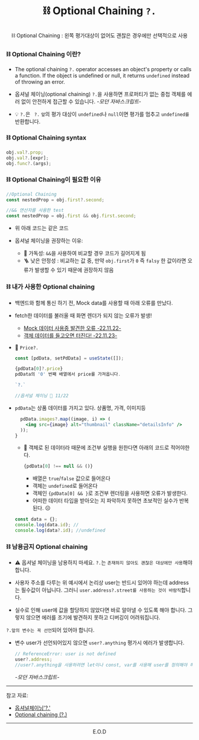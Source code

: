 # <p align=center> ⛓️ Optional Chaining `?.`

<p align=center> ⛓️ Optional Chaining : 왼쪽 평가대상이 없어도 괜찮은 경우에만 선택적으로 사용

### ⛓️ Optional Chaining 이란?

- The optional chaining `?.` operator accesses an object's property or calls a function. If the object is undefined or null, it returns `undefined` instead of throwing an error.

- 옵셔널 체이닝(optional chaining) `?.`을 사용하면 프로퍼티가 없는 중첩 객체를 에러 없이 안전하게 접근할 수 있습니다. <i>-모던 자바스크립트-</i>
- 💡 `?.`은 ` ?.` `앞`의 평가 대상이 `undefined`나 `null`이면 평가를 멈추고 `undefined를` 반환합니다.

### ⛓️ Optional Chaining syntax

```javascript
obj.val?.prop;
obj.val?.[expr];
obj.func?.(args);
```

### ⛓️ Optional Chaining이 필요한 이유

```javascript
//Optional Chaining
const nestedProp = obj.first?.second;
```

```javascript
//&& 연산자를 사용한 test
const nestedProp = obj.first && obj.first.second;
```

- 위 아래 코드는 같은 코드
- 옵셔널 체이닝을 권장하는 이유:

  - 👀 가독성: `&&`을 사용하여 비교할 경우 코드가 길어지게 됨
  - 🪜 낮은 안정성 : 비교하는 값 중, 만약 `obj.first`가 `0` 즉 `falsy` 한 값이라면 오류가 발생할 수 있기 때문에 권장하지 않음

### ⛓️ 내가 사용한 Optional chaining

- 백엔드와 함께 통신 하기 전, Mock data를 사용할 때 아래 오류를 만났다.
- fetch한 데이터를 불러올 때 화면 렌더가 되지 않는 오류가 발생!

  - <a href="https://github.com/Dabnii/Dabnii.github.io/blob/main/Projects/2022.11/1stWeek.md#mock-data">Mock 데이터 사용중 발견한 오류 -22.11.22-</a>
  - <a href="https://github.com/Dabnii/Dabnii.github.io/blob/main/Projects/2022.11/1stWeek.md#-json-%EC%9D%B4%EC%8A%88">객체 데이터를 들고오면 터진다! -22.11.23-</a>

- 📍 `Price?.`

  ```jsx
  const [pdData, setPdData] = useState([]);

  {pdData[0]?.price}
  pdData의 '0' 번째 배열에서 price를 가져옵니다.

  `?.`

  //옵셔널 체이닝 📆 11/22
  ```

- `pdData`는 상품 데이터를 가지고 있다. 상품명, 가격, 이미지등

  ```jsx
    pdData.images?.map((image, i) => (
      <img src={image} alt="thumbnail" className="detailsInfo" />
    ));
  }
  ```

  - 📌 객체로 된 데이터라 때문에 조건부 실행을 원한다면 아래의 코드로 적어야한다.
    ```jsx
    {pdData[0] !== null && ()}
    ```
    - 배열은 `true`/`false` 값으로 들어온다
    - 객체는 `undefined`로 들어온다
    - 객체인 `{pdData[0] && }`로 조건부 렌더링을 사용하면 오류가 발생한다.
    - 어떠한 데이터 타입을 받아오는 지 파악하지 못하연 초보적인 실수가 반복된다. ☹️

  ```jsx
  const data = {};
  console.log(data.id); //
  console.log(data?.id); //undefined
  ```

### ⛓️ 남용금지 Optional chaining

- ⚠️ 옵셔널 체이닝을 남용하지 마세요.
  `?.`는 `존재하지 않아도 괜찮은 대상에만 사용`해야 합니다.

- 사용자 주소를 다루는 위 예시에서 논리상 user는 반드시 있어야 하는데 address는 필수값이 아닙니다. 그러니 `user.address?.street를 사용하는 것이 바람직`합니다.

- 실수로 인해 user에 값을 할당하지 않았다면 바로 알아낼 수 있도록 해야 합니다. 그렇지 않으면 에러를 조기에 발견하지 못하고 디버깅이 어려워집니다.

`?.앞의 변수는 꼭 선언`되어 있어야 합니다.

- 변수 user가 선언되어있지 않으면 `user?.anything` 평가시 에러가 발생합니다.

  ```jsx
  // ReferenceError: user is not defined
  user?.address;
  //user?.anything을 사용하려면 let이나 const, var를 사용해 user를 정의해야 하죠. 이렇게 옵셔널 체이닝은 선언이 완료된 변수를 대상으로만 동작합니다.
  ```

  <i>-모던 자바스크립트-</i>
  <br>

---

참고 자료:

- <a href="https://ko.javascript.info/optional-chaining">옵셔널체이닝'?.'</a>
- <a href="https://developer.mozilla.org/en-US/docs/Web/JavaScript/Reference/Operators/Optional_chaining">Optional chaining (?.)</a>

---

<p align="center">E.O.D</p>
